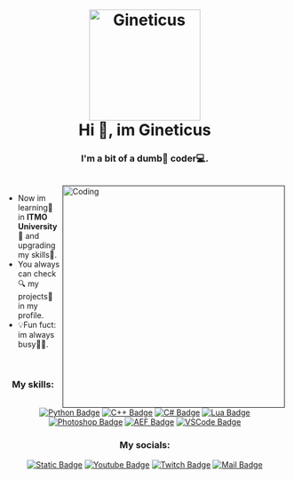 <h1 align=center>
  <a href=""></a><img alt="Gineticus" src="https://i.ibb.co/rw9LxYG/Untitled-1.png" width=200>
  <br>
  Hi 👋, im Gineticus
</h1>
<h3 align=center>
  <a href=""></a>I'm a bit of a dumb🥸 <b>coder</b>💻.
</h3>
<br>
<a href=""><img src="https://i.ibb.co/M8wSvV8/w123.png" align="right" alt="Coding" width="400px"></a>

- Now im learning📒 in **ITMO University🏯** and upgrading my skills🧮.
- You always can check🔍 my projects📁 in my profile.
- 💡Fun fuct: im always busy😵‍💫.

<br>
<h3 align=center>
  <a href=""></a>My skills:
</h3>
<p align=center>
<a href=""><img alt="Python Badge" src="https://img.shields.io/badge/Python-%23292929?style=for-the-badge&logo=python"></a>
<a href=""><img alt="C++ Badge" src="https://img.shields.io/badge/C%2B%2B-%23292929?style=for-the-badge&logo=cplusplus&logoColor=%2300599C"></a>
<a href=""><img alt="C# Badge" src="https://img.shields.io/badge/C%23-%23292929?style=for-the-badge&logo=csharp&logoColor=%23512BD4"></a>
<a href=""><img alt="Lua Badge" src="https://img.shields.io/badge/Lua-%23292929?style=for-the-badge&logo=lua&logoColor=%232C2D72"></a>
<a href=""><img alt="Photoshop Badge" src="https://img.shields.io/badge/Photoshop-%23292929?style=for-the-badge&logo=adobephotoshop"></a>
<a href=""><img alt="AEF Badge" src="https://img.shields.io/badge/After%20Effects-%23292929?style=for-the-badge&logo=adobeaftereffects"></a>
<a href=""><img alt="VSCode Badge" src="https://img.shields.io/badge/VS%20Code-%23292929?style=for-the-badge&logo=visualstudiocode&logoColor=%23007ACC"></a>
</p>

<h3 align=center>
  <a href=""></a>My socials:
</h3>
<p align=center>
<a href=""><img alt="Static Badge" src="https://img.shields.io/badge/Gineticus-%23292929?style=for-the-badge&logo=discord&label=Discord"></a>
<a href="https://www.youtube.com/channel/UCGom9EyCKSIndc07ww64u9A"><img alt="Youtube Badge" src="https://img.shields.io/badge/Gineticus-%23292929?style=for-the-badge&logo=youtube&logoColor=%23FF0000&label=Youtube"></a>
<a href="https://www.twitch.tv/gineticus"><img alt="Twitch Badge" src="https://img.shields.io/badge/Gineticus-%23292929?style=for-the-badge&logo=twitch&label=Twitch"></a>
<a href=""><img alt="Mail Badge" src="https://img.shields.io/badge/Bal3025%40mail.ru-%23292929?style=for-the-badge&logo=maildotru&logoColor=%23005FF9&label=Mail"></a>
</p>
